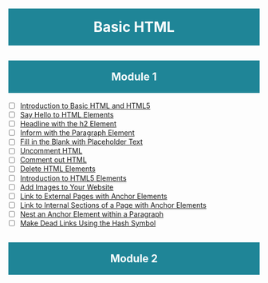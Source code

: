 <h1 style="padding:20px;color:white;background-color:#1F8597;text-align:center">Basic HTML</h1>


<h2 style="padding:20px;color:white;background-color:#1F8597;text-align:center">Module 1</h2>


- [ ] [Introduction to Basic HTML and HTML5](https://www.freecodecamp.org/learn/responsive-web-design/basic-html-and-html5/) <br>
- [ ] [Say Hello to HTML Elements](https://www.freecodecamp.org/learn/responsive-web-design/basic-html-and-html5/say-hello-to-html-elements) <br>
- [ ] [Headline with the h2 Element](https://www.freecodecamp.org/learn/responsive-web-design/basic-html-and-html5/headline-with-the-h2-element) <br>
- [ ] [Inform with the Paragraph Element](https://www.freecodecamp.org/learn/responsive-web-design/basic-html-and-html5/inform-with-the-paragraph-element) <br>
- [ ] [Fill in the Blank with Placeholder Text](https://www.freecodecamp.org/learn/responsive-web-design/basic-html-and-html5/fill-in-the-blank-with-placeholder-text) <br>
- [ ] [Uncomment HTML](https://www.freecodecamp.org/learn/responsive-web-design/basic-html-and-html5/uncomment-html) <br>
- [ ] [Comment out HTML](https://www.freecodecamp.org/learn/responsive-web-design/basic-html-and-html5/comment-out-html) <br>
- [ ] [Delete HTML Elements](https://www.freecodecamp.org/learn/responsive-web-design/basic-html-and-html5/delete-html-elements) <br>
- [ ] [Introduction to HTML5 Elements](https://www.freecodecamp.org/learn/responsive-web-design/basic-html-and-html5/introduction-to-html5-elements) <br>
- [ ] [Add Images to Your Website](https://www.freecodecamp.org/learn/responsive-web-design/basic-html-and-html5/add-images-to-your-website) <br>
- [ ] [Link to External Pages with Anchor Elements](https://www.freecodecamp.org/learn/responsive-web-design/basic-html-and-html5/link-to-external-pages-with-anchor-elements) <br>
- [ ] [Link to Internal Sections of a Page with Anchor Elements](https://www.freecodecamp.org/learn/responsive-web-design/basic-html-and-html5/link-to-internal-sections-of-a-page-with-anchor-elements) <br>
- [ ] [Nest an Anchor Element within a Paragraph](https://www.freecodecamp.org/learn/responsive-web-design/basic-html-and-html5/nest-an-anchor-element-within-a-paragraph) <br>
- [ ] [Make Dead Links Using the Hash Symbol](https://www.freecodecamp.org/learn/responsive-web-design/basic-html-and-html5/make-dead-links-using-the-hash-symbol) <br>

<h2 style="padding:20px;color:white;background-color:#1F8597;text-align:center">Module 2</h2>
